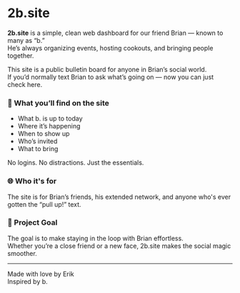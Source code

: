 # 2b.site

**2b.site** is a simple, clean web dashboard for our friend Brian — known to many as “b.”  
He’s always organizing events, hosting cookouts, and bringing people together.

This site is a public bulletin board for anyone in Brian’s social world.  
If you’d normally text Brian to ask what’s going on — now you can just check here.

### 🧭 What you’ll find on the site

- What b. is up to today
- Where it’s happening
- When to show up
- Who’s invited
- What to bring

No logins. No distractions. Just the essentials.

### 🌐 Who it's for

The site is for Brian’s friends, his extended network, and anyone who's ever gotten the “pull up!” text.

### 🎯 Project Goal

The goal is to make staying in the loop with Brian effortless.  
Whether you’re a close friend or a new face, 2b.site makes the social magic smoother.

---

Made with love by Erik  
Inspired by b.
